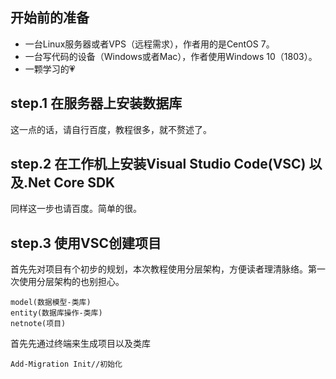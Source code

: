 ## 开始前的准备
+ 一台Linux服务器或者VPS（远程需求），作者用的是CentOS 7。
+ 一台写代码的设备（Windows或者Mac），作者使用Windows 10（1803）。
+ 一颗学习的💗
  
## step.1 在服务器上安装数据库
这一点的话，请自行百度，教程很多，就不赘述了。


## step.2 在工作机上安装Visual Studio Code(VSC) 以及.Net Core SDK
同样这一步也请百度。简单的很。

## step.3 使用VSC创建项目
首先先对项目有个初步的规划，本次教程使用分层架构，方便读者理清脉络。第一次使用分层架构的也别担心。

```
model(数据模型-类库)
entity(数据库操作-类库)
netnote(项目)
```
首先先通过终端来生成项目以及类库

```
Add-Migration Init//初始化
```

